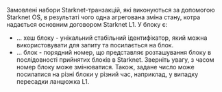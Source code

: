 Замовлені набори Starknet-транзакцій, які виконуються за допомогою Starknet OS, в результаті чого одна агрегована зміна стану, котра надається основним договором Starknet L1. У блоку є:

* … хеш блоку - унікальний стабільний ідентифікатор, який можна використовувати для запиту та посилається на блок.
* … блок - порядний номер, що представляє розташування блоку в послідовності прийнятих блоків в Starknet. Зверніть увагу, з часом номер блоку може змінюватися. Також, задане число може посилатися на різні блоки у різний час, наприклад, у випадку пересадки ланцюжка L1.